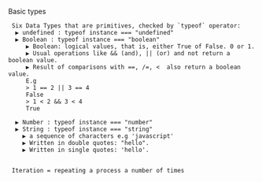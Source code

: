 Basic types 
     
     
     Six Data Types that are primitives, checked by `typeof` operator:
      ▶ undefined : typeof instance === "undefined"
      ▶ Boolean : typeof instance === "boolean"
         ▶ Boolean: logical values, that is, either True of False. 0 or 1.
         ▶ Usual operations like && (and), || (or) and not return a boolean value.
         ▶ Result of comparisons with ==, /=, <  also return a boolean value. 
         E.g
         > 1 == 2 || 3 == 4
         False
         > 1 < 2 && 3 < 4
         True
         
      ▶ Number : typeof instance === "number"
      ▶ String : typeof instance === "string"
        ▶ a sequence of characters e.g 'javascript'
        ▶ Written in double quotes: "hello".
        ▶ Written in single quotes: 'hello'.
        
      
     Iteration = repeating a process a number of times
